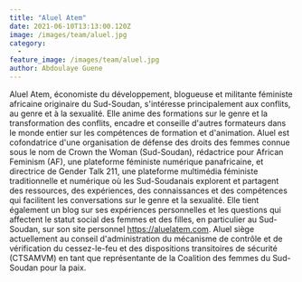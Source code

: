 ```yaml
---
title: "Aluel Atem"
date: 2021-06-10T13:13:00.120Z
image: /images/team/aluel.jpg
category:
  - 
feature_image: /images/team/aluel.jpg
author: Abdoulaye Guene
---
```

Aluel Atem, économiste du développement, blogueuse et militante féministe africaine originaire du Sud-Soudan, s'intéresse principalement aux conflits, au genre et à la sexualité.  Elle anime des formations sur le genre et la transformation des conflits, encadre et conseille d'autres formateurs dans le monde entier sur les compétences de formation et d'animation. Aluel est cofondatrice d'une organisation de défense des droits des femmes connue sous le nom de Crown the Woman (Sud-Soudan), rédactrice pour African Feminism (AF), une plateforme féministe numérique panafricaine, et directrice de Gender Talk 211, une plateforme multimédia féministe traditionnelle et numérique où les Sud-Soudanais explorent et partagent des ressources, des expériences, des connaissances et des compétences qui facilitent les conversations sur le genre et la sexualité. Elle tient également un blog sur ses expériences personnelles et les questions qui affectent le statut social des femmes et des filles, en particulier au Sud-Soudan, sur son site personnel https://aluelatem.com. Aluel siège actuellement au conseil d'administration du mécanisme de contrôle et de vérification du cessez-le-feu et des dispositions transitoires de sécurité (CTSAMVM) en tant que représentante de la Coalition des femmes du Sud-Soudan pour la paix.
